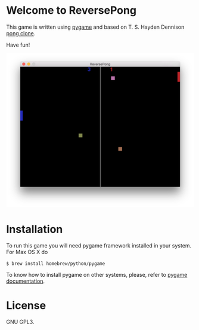 # Welcome to ReversePong

This game is written using [pygame](http://www.pygame.org/hifi.html) and based
on T. S. Hayden Dennison [pong clone](http://www.pygame.org/project-PongClone-1740-.html).

Have fun!

![Screenshot](https://raw.githubusercontent.com/avli/ReversePong/master/screenshot.png)

# Installation

To run this game you will need pygame framework installed in your system. For
Max OS X do

```console
$ brew install homebrew/python/pygame
```

To know how to install pygame on other systems, please, refer to 
[pygame documentation](http://www.pygame.org/wiki/GettingStarted).

# License

GNU GPL3.
